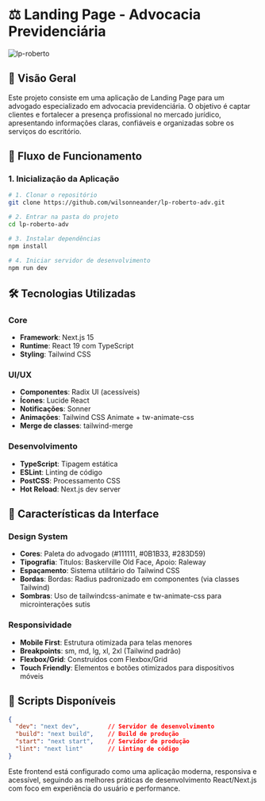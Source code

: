 # ⚖️ **Landing Page - Advocacia Previdenciária**
![lp-roberto](https://github.com/user-attachments/assets/e34c35e4-a8cc-4f8f-9ab4-bd8bd94ba624)

## 🎯 **Visão Geral**
Este projeto consiste em uma aplicação de Landing Page para um advogado especializado em advocacia previdenciária.
O objetivo é captar clientes e fortalecer a presença profissional no mercado jurídico, apresentando informações claras, confiáveis e organizadas sobre os serviços do escritório.


## 🔄 **Fluxo de Funcionamento**

### **1. Inicialização da Aplicação**
```bash
# 1. Clonar o repositório
git clone https://github.com/wilsonneander/lp-roberto-adv.git

# 2. Entrar na pasta do projeto
cd lp-roberto-adv

# 3. Instalar dependências
npm install

# 4. Iniciar servidor de desenvolvimento
npm run dev
```

## 🛠️ **Tecnologias Utilizadas**

### **Core**
- **Framework**: Next.js 15
- **Runtime**: React 19 com TypeScript
- **Styling**: Tailwind CSS

### **UI/UX**
- **Componentes**: Radix UI (acessíveis)
- **Ícones**: Lucide React
- **Notificações**: Sonner
- **Animações**: Tailwind CSS Animate + tw-animate-css
- **Merge de classes**: tailwind-merge


### **Desenvolvimento**
- **TypeScript**: Tipagem estática
- **ESLint**: Linting de código
- **PostCSS**: Processamento CSS
- **Hot Reload**: Next.js dev server

## 📱 **Características da Interface**

### **Design System**
- **Cores**: Paleta do advogado (#111111, #0B1B33, #283D59)
- **Tipografia**: Titulos: Baskerville Old Face, Apoio: Raleway
- **Espaçamento**: Sistema utilitário do Tailwind CSS
- **Bordas**: Bordas: Radius padronizado em componentes (via classes Tailwind)
- **Sombras**: Uso de tailwindcss-animate e tw-animate-css para microinterações sutis

### **Responsividade**
- **Mobile First**: Estrutura otimizada para telas menores
- **Breakpoints**: sm, md, lg, xl, 2xl (Tailwind padrão)
- **Flexbox/Grid**: Construídos com Flexbox/Grid
- **Touch Friendly**: Elementos e botões otimizados para dispositivos móveis

## 🔧 **Scripts Disponíveis**

```json
{
  "dev": "next dev",        // Servidor de desenvolvimento
  "build": "next build",    // Build de produção
  "start": "next start",    // Servidor de produção
  "lint": "next lint"       // Linting de código
}
```

Este frontend está configurado como uma aplicação moderna, responsiva e acessível, seguindo as melhores práticas de desenvolvimento React/Next.js com foco em experiência do usuário e performance. 
